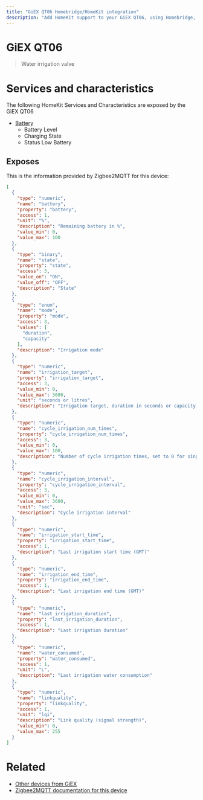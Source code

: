 ```yaml
---
title: "GiEX QT06 Homebridge/HomeKit integration"
description: "Add HomeKit support to your GiEX QT06, using Homebridge, Zigbee2MQTT and homebridge-z2m."
---
```

<!---
This file has been GENERATED using src/docgen/docgen.ts
DO NOT EDIT THIS FILE MANUALLY!
-->
# GiEX QT06
> Water irrigation valve


# Services and characteristics
The following HomeKit Services and Characteristics are exposed by
the GiEX QT06

* [Battery](../../battery.md)
  * Battery Level
  * Charging State
  * Status Low Battery



## Exposes

This is the information provided by Zigbee2MQTT for this device:

```json
[
  {
    "type": "numeric",
    "name": "battery",
    "property": "battery",
    "access": 1,
    "unit": "%",
    "description": "Remaining battery in %",
    "value_min": 0,
    "value_max": 100
  },
  {
    "type": "binary",
    "name": "state",
    "property": "state",
    "access": 3,
    "value_on": "ON",
    "value_off": "OFF",
    "description": "State"
  },
  {
    "type": "enum",
    "name": "mode",
    "property": "mode",
    "access": 3,
    "values": [
      "duration",
      "capacity"
    ],
    "description": "Irrigation mode"
  },
  {
    "type": "numeric",
    "name": "irrigation_target",
    "property": "irrigation_target",
    "access": 3,
    "value_min": 0,
    "value_max": 3600,
    "unit": "seconds or litres",
    "description": "Irrigation target, duration in seconds or capacity in litres (depending on mode)"
  },
  {
    "type": "numeric",
    "name": "cycle_irrigation_num_times",
    "property": "cycle_irrigation_num_times",
    "access": 3,
    "value_min": 0,
    "value_max": 100,
    "description": "Number of cycle irrigation times, set to 0 for single cycle"
  },
  {
    "type": "numeric",
    "name": "cycle_irrigation_interval",
    "property": "cycle_irrigation_interval",
    "access": 3,
    "value_min": 0,
    "value_max": 3600,
    "unit": "sec",
    "description": "Cycle irrigation interval"
  },
  {
    "type": "numeric",
    "name": "irrigation_start_time",
    "property": "irrigation_start_time",
    "access": 1,
    "description": "Last irrigation start time (GMT)"
  },
  {
    "type": "numeric",
    "name": "irrigation_end_time",
    "property": "irrigation_end_time",
    "access": 1,
    "description": "Last irrigation end time (GMT)"
  },
  {
    "type": "numeric",
    "name": "last_irrigation_duration",
    "property": "last_irrigation_duration",
    "access": 1,
    "description": "Last irrigation duration"
  },
  {
    "type": "numeric",
    "name": "water_consumed",
    "property": "water_consumed",
    "access": 1,
    "unit": "L",
    "description": "Last irrigation water consumption"
  },
  {
    "type": "numeric",
    "name": "linkquality",
    "property": "linkquality",
    "access": 1,
    "unit": "lqi",
    "description": "Link quality (signal strength)",
    "value_min": 0,
    "value_max": 255
  }
]
```

# Related
* [Other devices from GiEX](../index.md#giex)
* [Zigbee2MQTT documentation for this device](https://www.zigbee2mqtt.io/devices/QT06.html)